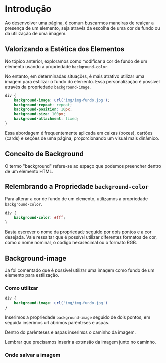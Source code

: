 # Introdução 

Ao desenvolver uma página, é comum buscarmos maneiras de realçar a presença de um elemento, seja através da escolha de uma cor de fundo ou da utilização de uma imagem.

## Valorizando a Estética dos Elementos

No tópico anterior, exploramos como modificar a cor de fundo de um elemento 
usando a propriedade `background-color`.

No entanto, em determinadas situações, é mais atrativo utilizar uma 
imagem para estilizar o fundo do elemento. Essa personalização é 
possível através da propriedade `background-image`.

```css
div {
    background-image: url('img/img-fundo.jpg');
    background-repeat: repeat;
    background-position: 10px;
    background-size: 100px;
    background-attachment: fixed;
}
```

Essa abordagem é frequentemente aplicada em caixas (boxes), cartões (cards) 
e seções de uma página, proporcionando um visual mais dinâmico.

## Conceito de Background

O termo "background" refere-se ao espaço que podemos preencher dentro de um elemento HTML.

## Relembrando a Propriedade `background-color`

Para alterar a cor de fundo de um elemento, utilizamos a propriedade `background-color`.

```css
div {
    background-color: #fff;
}
```

Basta escrever o nome da propriedade seguido por dois pontos e a cor desejada. 
Vale ressaltar que é possível utilizar diferentes formatos de cor, 
como o nome nominal, o código hexadecimal ou o formato RGB.

## Background-image

Ja foi comentado que é possivel utilizar uma imagem como fundo de um elemento
para estilização.

### Como utilizar

```css
div {
    background-image: url('img/img-fundo.jpg')
}
```

Inserimos a propriedade `background-image` seguido de dois pontos, em seguida
inserimos url abrimos parênteses e aspas.

Dentro do parênteses e aspas inserimos o caminho da imagem.

Lembrar que precisamos inserir a extensão da imagem junto no caminho.

### Onde salvar a imagem


